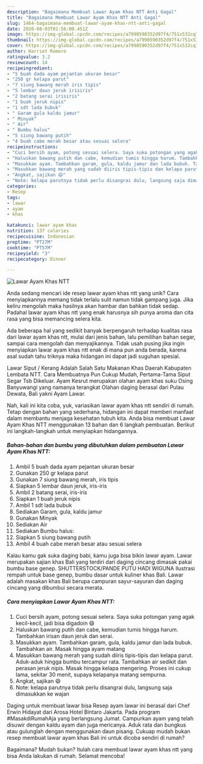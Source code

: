 ```yaml
---
description: "Bagaimana Membuat Lawar Ayam Khas NTT Anti Gagal"
title: "Bagaimana Membuat Lawar Ayam Khas NTT Anti Gagal"
slug: 1464-bagaimana-membuat-lawar-ayam-khas-ntt-anti-gagal
date: 2020-08-03T01:56:00.451Z
image: https://img-global.cpcdn.com/recipes/a7990590352d97f4/751x532cq70/lawar-ayam-khas-ntt-foto-resep-utama.jpg
thumbnail: https://img-global.cpcdn.com/recipes/a7990590352d97f4/751x532cq70/lawar-ayam-khas-ntt-foto-resep-utama.jpg
cover: https://img-global.cpcdn.com/recipes/a7990590352d97f4/751x532cq70/lawar-ayam-khas-ntt-foto-resep-utama.jpg
author: Harriet Romero
ratingvalue: 3.2
reviewcount: 14
recipeingredient:
- "5 buah dada ayam pejantan ukuran besar"
- "250 gr kelapa parut"
- "7 siung bawang merah iris tipis"
- "5 lembar daun jeruk irisiris"
- "2 batang serai irisiris"
- "1 buah jeruk nipis"
- "1 sdt lada bubuk"
- " Garam gula kaldu jamur"
- " Minyak"
- " Air"
- " Bumbu halus"
- "5 siung bawang putih"
- "4 buah cabe merah besar atau sesuai selera"
recipeinstructions:
- "Cuci bersih ayam, potong sesuai selera. Saya suka potongan yang agak kecil-kecil, jadi bisa digadoin 😄"
- "Haluskan bawang putih dan cabe, kemudian tumis hingga harum. Tambahkan irisan daun jeruk dan serai."
- "Masukkan ayam. Tambahkan garam, gula, kaldu jamur dan lada bubuk. Tambahkan air. Masak hingga ayam matang"
- "Masukkan bawang merah yang sudah diiris tipis-tipis dan kelapa parut. Aduk-aduk hingga bumbu tercampur rata. Tambahkan air sedikit dan perasan jeruk nipis. Masak hingga kelapa mengering. Proses ini cukup lama, sekitar 30 menit, supaya kelapanya matang sempurna."
- "Angkat, sajikan 😄"
- "Note: kelapa parutnya tidak perlu disangrai dulu, langsung saja dimasukkan ke wajan"
categories:
- Resep
tags:
- lawar
- ayam
- khas

katakunci: lawar ayam khas 
nutrition: 137 calories
recipecuisine: Indonesian
preptime: "PT27M"
cooktime: "PT57M"
recipeyield: "3"
recipecategory: Dinner

---
```



![Lawar Ayam Khas NTT](https://img-global.cpcdn.com/recipes/a7990590352d97f4/751x532cq70/lawar-ayam-khas-ntt-foto-resep-utama.jpg)

Anda sedang mencari ide resep lawar ayam khas ntt yang unik? Cara menyiapkannya memang tidak terlalu sulit namun tidak gampang juga. Jika keliru mengolah maka hasilnya akan hambar dan bahkan tidak sedap. Padahal lawar ayam khas ntt yang enak harusnya sih punya aroma dan cita rasa yang bisa memancing selera kita.

Ada beberapa hal yang sedikit banyak berpengaruh terhadap kualitas rasa dari lawar ayam khas ntt, mulai dari jenis bahan, lalu pemilihan bahan segar, sampai cara mengolah dan menyajikannya. Tidak usah pusing jika ingin menyiapkan lawar ayam khas ntt enak di mana pun anda berada, karena asal sudah tahu triknya maka hidangan ini dapat jadi suguhan spesial.

Lawar Siput / Kerang Adalah Salah Satu Makanan Khas Daerah Kabupaten Lembata NTT. Cara Membuatnya Pun Cukup Mudah, Pertama-Tama Siput Segar Tsb Dikeluar. Ayam Kesrut merupakan olahan ayam khas suku Osing Banyuwangi yang namanya terangkat Olahan daging berasal dari Pulau Dewata, Bali yakni Ayam Lawar.


Nah, kali ini kita coba, yuk, variasikan lawar ayam khas ntt sendiri di rumah. Tetap dengan bahan yang sederhana, hidangan ini dapat memberi manfaat dalam membantu menjaga kesehatan tubuh kita. Anda bisa membuat Lawar Ayam Khas NTT menggunakan 13 bahan dan 6 langkah pembuatan. Berikut ini langkah-langkah untuk menyiapkan hidangannya.

<!--inarticleads1-->

##### Bahan-bahan dan bumbu yang dibutuhkan dalam pembuatan Lawar Ayam Khas NTT:

1. Ambil 5 buah dada ayam pejantan ukuran besar
1. Gunakan 250 gr kelapa parut
1. Gunakan 7 siung bawang merah, iris tipis
1. Siapkan 5 lembar daun jeruk, iris-iris
1. Ambil 2 batang serai, iris-iris
1. Siapkan 1 buah jeruk nipis
1. Ambil 1 sdt lada bubuk
1. Sediakan  Garam, gula, kaldu jamur
1. Gunakan  Minyak
1. Sediakan  Air
1. Sediakan  Bumbu halus:
1. Siapkan 5 siung bawang putih
1. Ambil 4 buah cabe merah besar atau sesuai selera


Kalau kamu gak suka daging babi, kamu juga bisa bikin lawar ayam. Lawar merupakan sajian khas Bali yang terdiri dari daging cincang dimasak pakai bumbu base genep. SHUTTERSTOCK/PANDE PUTU HADI WIGUNA Ilustrasi rempah untuk base genep, bumbu dasar untuk kuliner khas Bali. Lawar adalah masakan khas Bali berupa campuran sayur-sayuran dan daging cincang yang dibumbui secara merata. 

<!--inarticleads2-->

##### Cara menyiapkan Lawar Ayam Khas NTT:

1. Cuci bersih ayam, potong sesuai selera. Saya suka potongan yang agak kecil-kecil, jadi bisa digadoin 😄
1. Haluskan bawang putih dan cabe, kemudian tumis hingga harum. Tambahkan irisan daun jeruk dan serai.
1. Masukkan ayam. Tambahkan garam, gula, kaldu jamur dan lada bubuk. Tambahkan air. Masak hingga ayam matang
1. Masukkan bawang merah yang sudah diiris tipis-tipis dan kelapa parut. Aduk-aduk hingga bumbu tercampur rata. Tambahkan air sedikit dan perasan jeruk nipis. Masak hingga kelapa mengering. Proses ini cukup lama, sekitar 30 menit, supaya kelapanya matang sempurna.
1. Angkat, sajikan 😄
1. Note: kelapa parutnya tidak perlu disangrai dulu, langsung saja dimasukkan ke wajan


Daging untuk membuat lawar bisa Resep ayam lawar ini berasal dari Chef Erwin Hidayat dari Arosa Hotel Bintaro Jakarta. Pada program #MasakdiRumahAja yang berlangsung Jumat. Campurkan ayam yang telah disuwir dengan kaldu ayam dan juga mericanya. Aduk rata dan bungkus atau gulunglah dengan menggunakan daun pisang. Cukuap mudah bukan resep membuat lawar ayam khas Bali ini untuk dicoba sendiri di rumah? 

Bagaimana? Mudah bukan? Itulah cara membuat lawar ayam khas ntt yang bisa Anda lakukan di rumah. Selamat mencoba!
